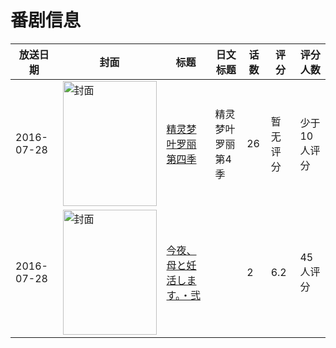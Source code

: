 # 番剧信息

|放送日期|封面|标题|日文标题|话数|评分|评分人数|
|---|---|---|---|---|---|---|
|2016-07-28|<img src="//lain.bgm.tv/pic/cover/c/e4/e9/240633_921AG.jpg" alt="封面" style="width:150px;height:200px;object-fit:cover;">|[精灵梦叶罗丽 第四季](https://bangumi.tv/subject/240633)|精灵梦叶罗丽 第4季|26|暂无评分|少于10人评分|
|2016-07-28|<img src="/img/no_icon_subject.png" alt="封面" style="width:150px;height:200px;object-fit:cover;">|[今夜、母と妊活します。・弐](https://bangumi.tv/subject/280768)||2|6.2|45人评分|
